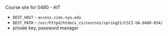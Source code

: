 Course site for 0480 - AIT

* `DEST_HOST` - `access.cims.nyu.edu`
* `DEST_PATH` - `/usr/httpd/htdocs_cs/courses/spring21/CSCI-UA.0480-034/`
* private key, password manager
